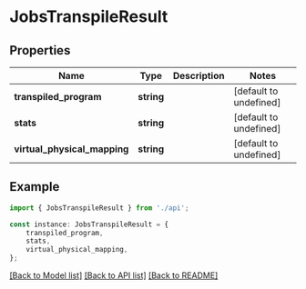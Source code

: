 # JobsTranspileResult


## Properties

Name | Type | Description | Notes
------------ | ------------- | ------------- | -------------
**transpiled_program** | **string** |  | [default to undefined]
**stats** | **string** |  | [default to undefined]
**virtual_physical_mapping** | **string** |  | [default to undefined]

## Example

```typescript
import { JobsTranspileResult } from './api';

const instance: JobsTranspileResult = {
    transpiled_program,
    stats,
    virtual_physical_mapping,
};
```

[[Back to Model list]](../README.md#documentation-for-models) [[Back to API list]](../README.md#documentation-for-api-endpoints) [[Back to README]](../README.md)
